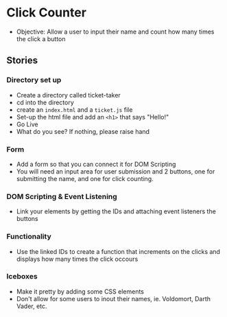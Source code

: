 # Click Counter

- Objective: Allow a user to input their name and count how many times the click a button

## Stories

### Directory set up

- Create a directory called ticket-taker
- cd into the directory
- create an `index.html` and a `ticket.js` file
- Set-up the html file and add an `<h1>` that says "Hello!"
- Go Live
- What do you see? If nothing, please raise hand

### Form

- Add a form so that you can connect it for DOM Scripting
- You will need an input area for user submission and 2 buttons, one for submitting the name, and one for click counting.

### DOM Scripting & Event Listening

- Link your elements by getting the IDs and attaching event listeners the buttons

### Functionality

- Use the linked IDs to create a function that increments on the clicks and displays how many times the click occours

### Iceboxes

- Make it pretty by adding some CSS elements
- Don't allow for some users to inout their names, ie. Voldomort, Darth Vader, etc.
